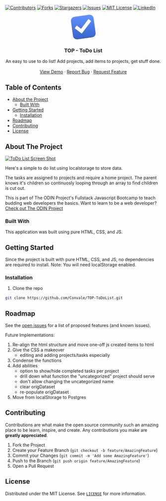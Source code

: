 <!-- PROJECT SHIELDS -->

[![Contributors][contributors-shield]][contributors-url]
[![Forks][forks-shield]][forks-url]
[![Stargazers][stars-shield]][stars-url]
[![Issues][issues-shield]][issues-url]
[![MIT License][license-shield]][license-url]
[![LinkedIn][linkedin-shield]][linkedin-url]

<!-- PROJECT LOGO -->

<p align="center">
    <img src="assets/icon.png" alt="Logo" width="80" height="80">
  
  <h3 align="center">TOP - ToDo List</h3>

  <p align="center">
   An easy to use to do list! Add projects, add items to projects, get stuff done.
    <br />
    <br />
    <a href="https://convale.github.io/TOP-ToDoList/">View Demo</a>
    ·
    <a href="https://github.com/Convale/TOP-ToDoList/issues">Report Bug</a>
    ·
    <a href="https://github.com/Convale/TOP-ToDoList/issues">Request Feature</a>
  </p>
</p>

<!-- TABLE OF CONTENTS -->

## Table of Contents

- [About the Project](#about-the-project)
  - [Built With](#built-with)
- [Getting Started](#getting-started)
  - [Installation](#installation)
- [Roadmap](#roadmap)
- [Contributing](#contributing)
- [License](#license)

<!-- ABOUT THE PROJECT -->

## About The Project

[![ToDo List Screen Shot][product-screenshot]](https://convale.github.io/TOP-ToDoList/)

Here's a simple to do list using localstorage to store data.

The tasks are assigned to projects and require a home project. The parent knows it's children so continuosly looping through an array to find children is cut out.

This is part of The ODIN Project's Fullstack Javascript Bootcamp to teach budding web developers the basics.
Want to learn to be a web developer? [Check out The ODIN Project](https://www.theodinproject.com/)

### Built With

This application was built using pure HTML, CSS, and JS.

<!-- GETTING STARTED -->

## Getting Started

Since the project is built with pure HTML, CSS, and JS, no dependencies are required to install.
Note: You will need localStorage enabled.

### Installation

1. Clone the repo

```sh
git clone https://github.com/Convale/TOP-ToDoList.git
```

<!-- ROADMAP -->

## Roadmap

See the [open issues](https://github.com/Convale/TOP-ToDoList/issues) for a list of proposed features (and known issues).

Future Implementations:

1. Re-align the html structure and move one-off js created items to html
2. Give the CSS a makeover
   - editing and adding projects/tasks especially
3. Condense the functions
4. Add abilities
   - option to show/hide completed tasks per project
   - drill down what function the "uncategorized" project should serve
   - don't allow changing the uncategorized name
   - clear origDataset
   - re-populate origDataset
5. Move from localStorage to Postgres

<!-- CONTRIBUTING -->

## Contributing

Contributions are what make the open source community such an amazing place to be learn, inspire, and create. Any contributions you make are **greatly appreciated**.

1. Fork the Project
2. Create your Feature Branch (`git checkout -b feature/AmazingFeature`)
3. Commit your Changes (`git commit -m 'Add some AmazingFeature'`)
4. Push to the Branch (`git push origin feature/AmazingFeature`)
5. Open a Pull Request

<!-- LICENSE -->

## License

Distributed under the MIT License. See [`LICENSE`](https://github.com/Convale/TOP-ToDoList/blob/master/LICENSE) for more information.

<!-- MARKDOWN LINKS & IMAGES -->

[contributors-shield]: https://img.shields.io/github/contributors/Convale/TOP-ToDoList
[contributors-url]: https://github.com/Convale/TOP-ToDoList/graphs/contributors
[forks-shield]: https://img.shields.io/github/forks/Convale/TOP-ToDoList
[forks-url]: https://github.com/Convale/TOP-ToDoList/network/members
[stars-shield]: https://img.shields.io/github/stars/Convale/TOP-ToDoList
[stars-url]: https://github.com/Convale/TOP-ToDoList/stargazers
[issues-shield]: https://img.shields.io/github/issues/Convale/TOP-ToDoList
[issues-url]: https://github.com/Convale/TOP-ToDoList/issues
[license-shield]: https://img.shields.io/github/license/Convale/TOP-ToDoList
[license-url]: https://github.com/Convale/TOP-ToDoList/blob/master/LICENSE.md
[linkedin-shield]: https://img.shields.io/badge/-LinkedIn-black.svg?style=flat-square&logo=linkedin&colorB=555
[linkedin-url]: https://linkedin.com/in/payneshaun
[product-screenshot]: assets/snapshot.png
